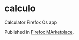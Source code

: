 calculo
=======

Calculator Firefox Os app


Published in [Firefox MArketplace](https://marketplace.firefox.com/app/calculo). 

